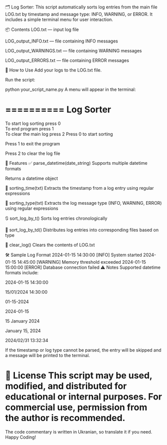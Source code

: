 🗂️ Log Sorter:
This script automatically sorts log entries from the main file LOG.txt by timestamp and message type: INFO, WARNING, or ERROR.
It includes a simple terminal menu for user interaction.

📦 Contents
LOG.txt — input log file

LOG_output_INFO.txt — file containing INFO messages

LOG_output_WARNINGS.txt — file containing WARNING messages

LOG_output_ERRORS.txt — file containing ERROR messages

🚀 How to Use
Add your logs to the LOG.txt file.

Run the script:

python your_script_name.py
A menu will appear in the terminal:

==========
Log Sorter
==========

To start log sorting press 0  
To end program press 1  
To clear the main log press 2
Press 0 to start sorting

Press 1 to exit the program

Press 2 to clear the log file

🧠 Features
✅ parse_datetime(date_string)
Supports multiple datetime formats

Returns a datetime object

🔎 sorting_time(txt)
Extracts the timestamp from a log entry using regular expressions

🔎 sorting_type(txt)
Extracts the log message type (INFO, WARNING, ERROR) using regular expressions

🔃 sort_log_by_t()
Sorts log entries chronologically

🧩 sort_log_by_td()
Distributes log entries into corresponding files based on type

🧹 clear_log()
Clears the contents of LOG.txt

🛠 Sample Log Format
2024-01-15 14:30:00 [INFO] System started
2024-01-15 14:45:00 [WARNING] Memory threshold exceeded
2024-01-15 15:00:00 [ERROR] Database connection failed
⚠️ Notes
Supported datetime formats include:

2024-01-15 14:30:00

15/01/2024 14:30:00

01-15-2024

2024-01-15

15 January 2024

January 15, 2024

2024/02/31 13:32:34

If the timestamp or log type cannot be parsed, the entry will be skipped and a message will be printed to the terminal.

📄 License
This script may be used, modified, and distributed for educational or internal purposes. For commercial use, permission from the author is recommended.
====
The code commentary is written in Ukranian, so translate it if you need.
Happy Coding!
